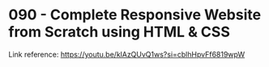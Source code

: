 # 090 - Complete Responsive Website from Scratch using HTML & CSS

Link reference: https://youtu.be/klAzQUvQ1ws?si=cblhHpvFf6819wpW
